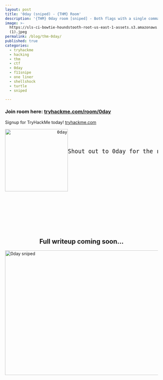 ```yaml
---
layout: post
title: '0day (sniped) - {THM} Room'
description: '{THM} 0day room [sniped] - Both flags with a single command!'
image: >-
  https://sls-ci-bowtie-houndstooth-root-us-east-1-assets.s3.amazonaws.com/5290charlie/blog/1651371118951-b6d411d11d36a1b8fb915a82860e04cd
  (1).jpeg
permalink: /blog/thm-0day/
published: true
categories:
  - tryhackme
  - hacking
  - thm
  - ctf
  - 0day
  - f11snipe
  - one liner
  - shellshock
  - turtle
  - sniped

---
```

<h3>Join room here:&nbsp;<a title="Join this room!" href="https://tryhackme.com/jr/0day" target="_blank" rel="noopener">tryhackme.com/room/0day</a></h3>
<p>Signup for TryHackMe today!&nbsp;<a title="Try Hack Me Homepage" href="https://tryhackme.com/" target="_blank" rel="noopener">tryhackme.com</a></p>
<pre style="text-align: right;"><img style="float: left;" src="https://sls-ci-bowtie-houndstooth-root-us-east-1-assets.s3.amazonaws.com/5290charlie/blog/1651371118951-b6d411d11d36a1b8fb915a82860e04cd (1).jpeg" alt="0day" width="207" height="206" /><span style="font-size: 14pt;"><br /><br /><br />Shout out to 0day for the room and the challenge!</span></pre>
<p>&nbsp;</p>
<p>&nbsp;</p>
<p>&nbsp;</p>
<p>&nbsp;</p>
<h2 style="text-align: center;">Full writeup coming soon...</h2>
<p><img style="display: block; margin-left: auto; margin-right: auto;" src="https://sls-ci-bowtie-houndstooth-root-us-east-1-assets.s3.amazonaws.com/5290charlie/blog/1651380447389-0day-sniped.gif" alt="0day sniped" width="771" height="412" /></p>
